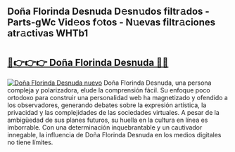 ## Doña Florinda Desnuda D𝚎sn𝚞dos filtr𝚊dos - Parts-gWc Vid𝚎os f𝚘tos - N𝚞evas filtr𝚊ciones atr𝚊ctivas WHTb1

# <h2><a href="http://mbe17o.tromn.icu/?c=Do%c3%b1a+Florinda+Desnuda">🔗👉👉👉 Doña Florinda Desnuda 🔗🔗</a></h2>

[![Doña Florinda Desnuda nuevo](https://i.imgur.com/pEAQMta.gif)](http://mbe17o.tromn.icu/?c=Do%c3%b1a+Florinda+Desnuda)
Doña Florinda Desnuda, una persona compleja y polarizadora, elude la comprensión fácil. Su enfoque poco ortodoxo para construir una personalidad web ha magnetizado y ofendido a los observadores, generando debates sobre la expresión artística, la privacidad y las complejidades de las sociedades virtuales. A pesar de la ambigüedad de sus planes futuros, su huella en la cultura en línea es imborrable. Con una determinación inquebrantable y un cautivador innegable, la influencia de Doña Florinda Desnuda en los medios digitales no tiene límites.
